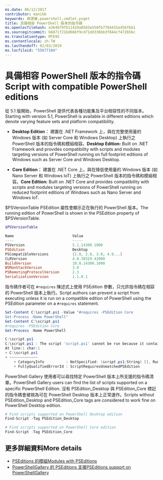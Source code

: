 ```yaml
---
ms.date: 06/12/2017
contributor: manikb
keywords: 資源庫,powershell,cmdlet,psget
title: 具備相容 PowerShell 版本的指令碼
ms.openlocfilehash: e364879f611429a8583e550fb7704431e456fbb1
ms.sourcegitcommit: b6871f21bd666f9cd71dd336bb3f844cf472b56c
ms.translationtype: MTE95
ms.contentlocale: zh-TW
ms.lasthandoff: 02/03/2019
ms.locfileid: "55677104"
---
```

# <a name="script-with-compatible-powershell-editions"></a><span data-ttu-id="624b8-103">具備相容 PowerShell 版本的指令碼</span><span class="sxs-lookup"><span data-stu-id="624b8-103">Script with compatible PowerShell editions</span></span>

<span data-ttu-id="624b8-104">從 5.1 版開始，PowerShell 提供代表各種功能集及平台相容性的不同版本。</span><span class="sxs-lookup"><span data-stu-id="624b8-104">Starting with version 5.1, PowerShell is available in different editions which denote varying feature sets and platform compatibility.</span></span>

- <span data-ttu-id="624b8-105">**Desktop Edition︰** 建置在 .NET Framework 上，與在完整使用量的 Windows 版本 (如 Server Core 和 Windows Desktop) 上執行之 PowerShell 版本的指令碼和模組相容。</span><span class="sxs-lookup"><span data-stu-id="624b8-105">**Desktop Edition:** Built on .NET Framework and provides compatibility with scripts and modules targeting versions of PowerShell running on full footprint editions of Windows such as Server Core and Windows Desktop.</span></span>

- <span data-ttu-id="624b8-106">**Core Edition︰** 建置在 .NET Core 上，與在降低使用量的 Windows 版本 (如 Nano Server 和 Windows IoT) 上執行之 PowerShell 版本的指令碼和模組相容。</span><span class="sxs-lookup"><span data-stu-id="624b8-106">**Core Edition:** Built on .NET Core and provides compatibility with scripts and modules targeting versions of PowerShell running on reduced footprint editions of Windows such as Nano Server and Windows IoT.</span></span>

<span data-ttu-id="624b8-107">$PSVersionTable PSEdition 屬性會顯示正在執行的 PowerShell 版本。</span><span class="sxs-lookup"><span data-stu-id="624b8-107">The running edition of PowerShell is shown in the PSEdition property of $PSVersionTable.</span></span>

```powershell
$PSVersionTable

Name                           Value
----                           -----
PSVersion                      5.1.14300.1000
PSEdition                      Desktop
PSCompatibleVersions           {1.0, 2.0, 3.0, 4.0...}
CLRVersion                     4.0.30319.42000
BuildVersion                   10.0.14300.1000
WSManStackVersion              3.0
PSRemotingProtocolVersion      2.3
SerializationVersion           1.1.0.1
```

<span data-ttu-id="624b8-108">指令碼作者可在 `#requires` 陳述式上使用 PSEdition 參數，只允許指令碼在相容的 PowerShell 版本上執行。</span><span class="sxs-lookup"><span data-stu-id="624b8-108">Script authors can prevent a script from executing unless it is run on a compatible edition of PowerShell using the PSEdition parameter on a `#requires` statement.</span></span>

```powershell
Set-Content C:\script.ps1 -Value "#requires -PSEdition Core
Get-Process -Name PowerShell"
Get-Content C:\script.ps1
#requires -PSEdition Core
Get-Process -Name PowerShell

C:\script.ps1
C:\script.ps1 : The script 'script.ps1' cannot be run because it contained a "#requires" statement for PowerShell editions 'Core'. The edition of PowerShell that is required by the script does not match the currently running PowerShell Desktop edition.
At line:1 char:1
+ C:\script.ps1
+ ~~~~~~~~~~~~~
    + CategoryInfo          : NotSpecified: (script.ps1:String) [], RuntimeException
    + FullyQualifiedErrorId : ScriptRequiresUnmatchedPSEdition
```

<span data-ttu-id="624b8-109">PowerShell Gallery 使用者可以尋找特定 PowerShell 版本上所支援的指令碼清單。</span><span class="sxs-lookup"><span data-stu-id="624b8-109">PowerShell Gallery users can find the list of scripts supported on a specific PowerShell Edition.</span></span>
<span data-ttu-id="624b8-110">沒有 PSEdition_Desktop 與 PSEdition_Core 標記的指令碼會被視為可在 PowerShell Desktop 版本上正常運作。</span><span class="sxs-lookup"><span data-stu-id="624b8-110">Scripts without PSEdition_Desktop and PSEdition_Core tags are considered to work fine on PowerShell Desktop edition.</span></span>

```powershell
# Find scripts supported on PowerShell Desktop edition
Find-Script -Tag PSEdition_Desktop

# Find scripts supported on PowerShell Core edition
Find-Script -Tag PSEdition_Core
```

## <a name="more-details"></a><span data-ttu-id="624b8-111">更多詳細資料</span><span class="sxs-lookup"><span data-stu-id="624b8-111">More details</span></span>

- [<span data-ttu-id="624b8-112">PSEditions 的模組</span><span class="sxs-lookup"><span data-stu-id="624b8-112">Modules with PSEditions</span></span>](module-psedition-support.md)
- [<span data-ttu-id="624b8-113">PowerShellGallery 的 PSEditions 支援</span><span class="sxs-lookup"><span data-stu-id="624b8-113">PSEditions support on PowerShellGallery</span></span>](../how-to/finding-packages/searching-by-compatibility.md)
